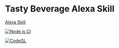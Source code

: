 # Tasty Beverage Alexa Skill

[Alexa Skill](https://www.amazon.com/gp/product/B07RP62B8G?ref&ref=cm_sw_em_r_as_dp_1tYQa9dmSs0yc)

[![Node.js CI](https://github.com/kyle-wrenn/tasty-bev-alexa/actions/workflows/node.js.yml/badge.svg?branch=master)](https://github.com/kyle-wrenn/tasty-bev-alexa/actions/workflows/node.js.yml)

[![CodeQL](https://github.com/kyle-wrenn/tasty-bev-alexa/actions/workflows/codeql-analysis.yml/badge.svg?branch=master)](https://github.com/kyle-wrenn/tasty-bev-alexa/actions/workflows/codeql-analysis.yml)